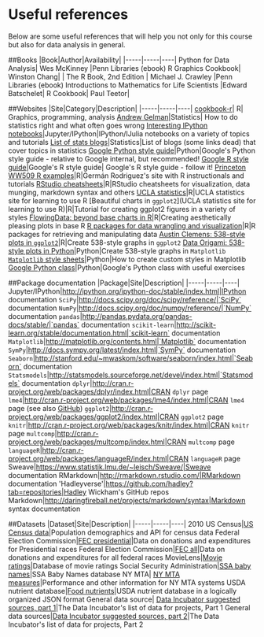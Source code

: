 # Useful references
Below are some useful references that will help you not only for this course but also for data analysis in general.

##Books
|Book|Author|Availability|
|-----|-----|----|
Python for Data Analysis| Wes McKinney |Penn Libraries (ebook)
R Graphics Cookbook| Winston Chang| |
The R Book, 2nd Edition | Michael J. Crawley |Penn Libraries (ebook)
Introductions to Mathematics for Life Scientists |Edward Batschelet| 
R Cookbook| Paul Teetor| 

##Websites
|Site|Category|Description|
|-----|-----|----|
[cookbook-r](http://www.cookbook-r.com/)| R| Graphics, programming, analysis
[Andrew Gelman](http://andrewgelman.com/)|Statistics| How to do statistics right and what often goes wrong
[Interesting IPython notebooks](https://github.com/ipython/ipython/wiki/A-gallery-of-interesting-IPython-Notebooks)|Jupyter/IPython|IPython/IJulia notebooks on a variety of topics and tutorials
[List of stats blogs](http://www.r-bloggers.com/40-fascinating-blogs-for-the-ultimate-statistics-geek/)|Statistics|List of blogs (some links dead) that cover topics in statistics
[Google Python style guide](https://google-styleguide.googlecode.com/svn/trunk/pyguide.html)|Python|Google's Python style guide - relative to Google internal, but recommended!
[Google R style guide](https://google-styleguide.googlecode.com/svn/trunk/Rguide.xml)|Google's R style guide| Google's R style guide - follow it!
[Princeton WW509 R examples](http://data.princeton.edu/wws509/R)|R|Germán Rodriguez's site with R instructionals and tutorials
[RStudio cheatsheets](http://www.rstudio.com/resources/cheatsheets/)|R|RStudio cheatsheets for visualization, data munging, markdown syntax and others
[UCLA statistics](http://statistics.ats.ucla.edu/stat/r/)|R|UCLA statistics site for learning to use R
[Beautiful charts in `ggplot2`](UCLA statistics site for learning to use R)|R|Tutorial for creating ggplot2 figures in a variety of styles
[FlowingData: beyond base charts in R](https://flowingdata.com/2014/10/23/moving-past-default-charts/)|R|Creating aesthetically pleasing plots in base R
[R packages for data wrangling and visualization](http://www.computerworld.com/article/2921176/business-intelligence/great-r-packages-for-data-import-wrangling-visualization.html)|R|R packages for retrieving and manipulating data
[Austin Clemens: 538-style plots in `ggplot2`](http://austinclemens.com/blog/2014/07/03/fivethirtyeight-com-style-graphs-in-ggplot2/)|R|Create 538-style graphs in `ggplot2`
[Data Origami: 538-style plots in Python](http://dataorigami.net/blogs/napkin-folding/17543615-replicating-538s-plot-styles-in-matplotlib)|Python|Create 538-style graphs in `Matplotlib`
[`Matplotlib` style sheets](http://matplotlib.org/users/style_sheets.html)|Python|How to create custom styles in Matplotlib
[Google Python class](https://developers.google.com/edu/python/?csw=1)|Python|Google's Python class with useful exercises

##Package documentation
|Package|Site|Description|
|-----|-----|----|
Jupyter/IPython|http://ipython.org/ipython-doc/stable/index.html|IPython documentation
`SciPy`|http://docs.scipy.org/doc/scipy/reference/|`SciPy` documentation
`NumPy`|http://docs.scipy.org/doc/numpy/reference/|`NumPy` documentation
`pandas`|http://pandas.pydata.org/pandas-docs/stable/|`pandas` documentation
`scikit-learn`|http://scikit-learn.org/stable/documentation.html|`scikit-learn` documentation
`Matplotlib`|http://matplotlib.org/contents.html|`Matplotlib` documentation
`SymPy`|http://docs.sympy.org/latest/index.html|`SymPy` documentation
`Seaborn`|http://stanford.edu/~mwaskom/software/seaborn/index.html|`Seaborn` documentation
`Statsmodels`|http://statsmodels.sourceforge.net/devel/index.html|`Statsmodels` documentation
`dplyr`|http://cran.r-project.org/web/packages/dplyr/index.html|CRAN `dplyr` page
`lme4`|http://cran.r-project.org/web/packages/lme4/index.html|CRAN `lme4` page (see also [GitHub](https://github.com/lme4/lme4/))
`ggplot2`|http://cran.r-project.org/web/packages/ggplot2/index.html|CRAN `ggplot2` page
`knitr`|http://cran.r-project.org/web/packages/knitr/index.html|CRAN `knitr` page
`multcomp`|http://cran.r-project.org/web/packages/multcomp/index.html|CRAN `multcomp` page
`languageR`|http://cran.r-project.org/web/packages/languageR/index.html|CRAN `languageR` page
Sweave|https://www.statistik.lmu.de/~leisch/Sweave/|Sweave documentation
RMarkdown|http://rmarkdown.rstudio.com/|RMarkdown documentation
'Hadleyverse'|https://github.com/hadley?tab=repositories|Hadley Wickham's GitHub repos
Markdown|http://daringfireball.net/projects/markdown/syntax|Markdown syntax documentation

##Datasets
|Dataset|Site|Description|
|-----|-----|----|
2010 US Census|[US Census data](http://www.census.gov/2010census/data/)|Population demographics and API for census data
Federal Election Commission|[FEC presidential](http://www.fec.gov/disclosurep/PDownload.do)|Data on donations and expenditures for Presidential races
Federal Election Commission|[FEC all](http://www.fec.gov/data/DataCatalog.do)|Data on donations and expenditures for all federal races
MovieLens|[Movie ratings](http://grouplens.org/datasets/movielens/)|Database of movie ratings
Social Security Administration|[SSA baby names](http://ssa.gov/oact/babynames/limits.html)|SSA Baby Names database
NY MTA| [NY MTA measures](http://web.mta.info/developers/download.html)|Performance and other information for NY MTA systems
USDA nutrient database|[Food nutrients](http://ashleyw.co.uk/project/food-nutrient-database)|USDA nutrient database in a logically organized JSON format
General data source| [Data Incubator suggested sources, part 1](http://blog.thedataincubator.com/2014/10/data-sources-for-cool-data-science-projects-part-1/)|The Data Incubator's list of data for projects, Part 1
General data sources|[Data Incubator suggested sources, part 2](http://blog.thedataincubator.com/2014/10/data-sources-for-cool-data-science-projects-part-2/)|The Data Incubator's list of data for projects, Part 2
